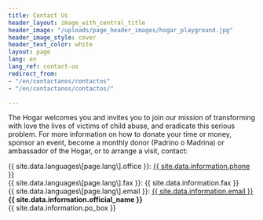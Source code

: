 ```yaml
---
title: Contact Us
header_layout: image_with_central_title
header_image: "/uploads/page_header_images/hogar_playground.jpg"
header_image_style: cover
header_text_color: white
layout: page
lang: en
lang_ref: contact-us
redirect_from:
- "/en/contactanos/contactos"
- "/en/contactanos/contactos/"

---
```

The Hogar welcomes you and invites you to join our mission of transforming with love the lives of victims of child abuse, and eradicate this serious problem. For more information on how to donate your time or money, sponsor an event, become a monthly donor (Padrino o Madrina) or ambassador of the Hogar, or to arrange a visit, contact:


<div>
{{ site.data.languages\[page.lang\].office }}: <a href="tel:{{ site.data.information.phone }}">{{ site.data.information.phone }}</a>
</div>
<div>
{{ site.data.languages\[page.lang\].fax }}: {{ site.data.information.fax }}
</div>
<div>
{{ site.data.languages\[page.lang\].email }}: <a href="mailto:{{ site.data.information.email }}">{{ site.data.information.email }}</a>
</div>

<div class="mt-1 is-size-4 is-cursive">
<b>
{{ site.data.information.official_name }}
</b>
</div>
<div>
{{ site.data.information.po_box }}
</div>